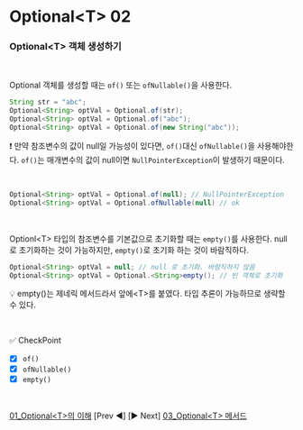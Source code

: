 # Optional\<T> 02

### Optional\<T> 객체 생성하기

<br>

Optional 객체를 생성할 때는 `of()` 또는 `ofNullable()`을 사용한다.

```java
String str = "abc";
Optional<String> optVal = Optional.of(str);
Optional<String> optVal = Optional.of("abc");
Optional<String> optVal = Optional.of(new String("abc"));
```

❗️ 만약 참조변수의 값이 null일 가능성이 있다면, `of()`대신 `ofNullable()`을 사용해야한다. `of()`는 매개변수의 값이 null이면 `NullPointerException`이 발생하기 때문이다.

<br>

```java
Optional<String> optVal = Optional.of(null); // NullPointerException
Optional<String> optVal = Optional.ofNullable(null) // ok
```

<br>

Optionl\<T> 타입의 참조변수를 기본값으로 초기화할 때는 `empty()`를 사용한다. null로 초기화하는 것이 가능하지만, `empty()`로 초기화 하는 것이 바람직하다.

```java
Optional<String> optVal = null; // null 로 초기화. 바람직하지 않음
Optional<String> optVal = Optional.<String>empty(); // 빈 객체로 초기화
```

💡 empty()는 제네릭 메서드라서 앞에\<T>를 붙였다. 타입 추론이 가능하므로 생략할 수 있다.

<br>

✅ CheckPoint

- [x] `of()` 
- [x]  `ofNullable()`
- [x]  `empty()`

<br>

[01_Optional\<T>의 이해](Optional01.md) [Prev ◀︎] [▶︎ Next] [03_Optional\<T> 메서드](Optional03.md)